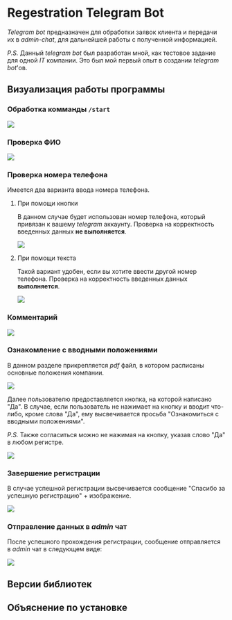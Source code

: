 # Regestration Telegram Bot

*Telegram bot* предназначен для обработки заявок клиента и передачи их в *admin-chat*, для дальнейшей работы с полученной информацией.

*P.S.*
    Данный *telegram bot* был разработан мной, как тестовое задание для одной *IT* компании. Это был мой первый опыт в создании *telegram bot*'ов.

## Визуализация работы программы

### Обработка комманды ```/start```
<image src="files/1.png">

### Проверка ФИО
![](files\2.png)

### Проверка номера телефона

Имеется два варианта ввода номера телефона.
1. При помощи кнопки
   
   В данном случае будет использован номер телефона, который привязан к вашему *telegram* аккаунту. Проверка на корректность введенных данных **не выполняется**.

    ![](files\3.png)
2. При помощи текста
   
   Такой вариант удобен, если вы хотите ввести другой номер телефона. Проверка на корректность введенных данных **выполняется**.

    ![](files\4.png)

### Комментарий
![](files\5.png)

### Ознакомление с вводными положениями

В данном разделе прикрепляется *pdf* файл, в котором расписаны основные положения компании.

![](files\6.png)

Далее пользователю предоставляется кнопка, на которой написано "Да". В случае, если пользователь не нажимает на кнопку и вводит что-либо, кроме слова "Да", ему высвечивается просьба "Ознакомиться с вводными положениями".

*P.S.* Также согласиться можно не нажимая на кнопку, указав слово "Да" в любом регистре.

![](files\7.png)

### Завершение регистрации

В случае успешной регистрации высвечивается сообщение "Спасибо за успешную регистрацию" + изображение.

![](files\8.png)

### Отправление данных в *admin* чат

После успешного прохождения регистрации, сообщение отправляется в *admin* чат в следующем виде:

![](files\9.png)


## Версии библиотек




## Объяснение по установке


